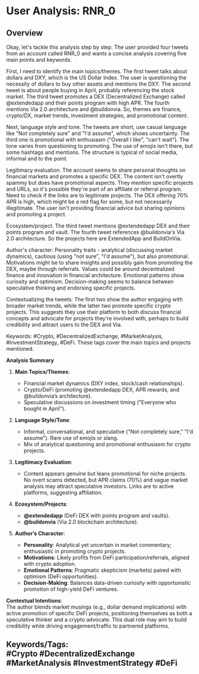 # User Analysis: RNR_0

## Overview

<think>
Okay, let's tackle this analysis step by step. The user provided four tweets from an account called RNR_0 and wants a concise analysis covering five main points and keywords.

First, I need to identify the main topics/themes. The first tweet talks about dollars and DXY, which is the US Dollar Index. The user is questioning the necessity of dollars to buy other assets and mentions the DXY. The second tweet is about people buying in April, probably referencing the stock market. The third tweet promotes a DEX (Decentralized Exchange) called @extendedapp and their points program with high APR. The fourth mentions Via 2.0 architecture and @buildonvia. So, themes are finance, crypto/DX, market trends, investment strategies, and promotional content.

Next, language style and tone. The tweets are short, use casual language like "Not completely sure" and "I'd assume", which shows uncertainty. The third one is promotional with enthusiasm ("Overall I like", "can't wait"). The tone varies from questioning to promoting. The use of emojis isn't there, but some hashtags and mentions. The structure is typical of social media, informal and to the point.

Legitimacy evaluation. The account seems to share personal thoughts on financial markets and promotes a specific DEX. The content isn't overtly spammy but does have promotional aspects. They mention specific projects and URLs, so it's possible they're part of an affiliate or referral program. Need to check if the links are to legitimate projects. The DEX offering 70% APR is high, which might be a red flag for some, but not necessarily illegitimate. The user isn't providing financial advice but sharing opinions and promoting a project.

Ecosystem/project. The third tweet mentions @extendedapp DEX and their points program and vault. The fourth tweet references @buildonvia's Via 2.0 architecture. So the projects here are ExtendedApp and BuildOnVia.

Author's character: Personality traits - analytical (discussing market dynamics), cautious (using "not sure", "I'd assume"), but also promotional. Motivations might be to share insights and possibly gain from promoting the DEX, maybe through referrals. Values could be around decentralized finance and innovation in financial architecture. Emotional patterns show curiosity and optimism. Decision-making seems to balance between speculative thinking and endorsing specific projects.

Contextualizing the tweets: The first two show the author engaging with broader market trends, while the latter two promote specific crypto projects. This suggests they use their platform to both discuss financial concepts and advocate for projects they're involved with, perhaps to build credibility and attract users to the DEX and Via.

Keywords: #Crypto, #DecentralizedExchange, #MarketAnalysis, #InvestmentStrategy, #DeFi. These tags cover the main topics and projects mentioned.
</think>

**Analysis Summary**  
1. **Main Topics/Themes**:  
   - Financial market dynamics (DXY index, stock/cash relationships).  
   - Crypto/DeFi (promoting @extendedapp DEX, APR rewards, and @buildonvia’s architecture).  
   - Speculative discussions on investment timing ("Everyone who bought in April").  

2. **Language Style/Tone**:  
   - Informal, conversational, and speculative ("Not completely sure," "I'd assume"). Rare use of emojis or slang.  
   - Mix of analytical questioning and promotional enthusiasm for crypto projects.  

3. **Legitimacy Evaluation**:  
   - Content appears genuine but leans promotional for niche projects. No overt scams detected, but APR claims (70%) and vague market analysis may attract speculative investors. Links are to active platforms, suggesting affiliation.  

4. **Ecosystem/Projects**:  
   - **@extendedapp** (DeFi DEX with points program and vaults).  
   - **@buildonvia** (Via 2.0 blockchain architecture).  

5. **Author’s Character**:  
   - **Personality**: Analytical yet uncertain in market commentary; enthusiastic in promoting crypto projects.  
   - **Motivations**: Likely profits from DeFi participation/referrals, aligned with crypto adoption.  
   - **Emotional Patterns**: Pragmatic skepticism (markets) paired with optimism (DeFi opportunities).  
   - **Decision-Making**: Balances data-driven curiosity with opportunistic promotion of high-yield DeFi ventures.  

**Contextual Intentions**:  
The author blends market musings (e.g., dollar demand implications) with active promotion of specific DeFi projects, positioning themselves as both a speculative thinker and a crypto advocate. This dual role may aim to build credibility while driving engagement/traffic to partnered platforms.  

**Keywords/Tags**:  
#Crypto #DecentralizedExchange #MarketAnalysis #InvestmentStrategy #DeFi
---
